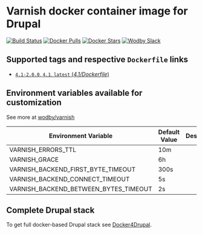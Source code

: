 # Varnish docker container image for Drupal

[![Build Status](https://travis-ci.org/wodby/drupal-varnish.svg?branch=master)](https://travis-ci.org/wodby/drupal-varnish)
[![Docker Pulls](https://img.shields.io/docker/pulls/wodby/drupal-varnish.svg)](https://hub.docker.com/r/wodby/drupal-varnish)
[![Docker Stars](https://img.shields.io/docker/stars/wodby/drupal-varnish.svg)](https://hub.docker.com/r/wodby/drupal-varnish)
[![Wodby Slack](http://slack.wodby.com/badge.svg)](http://slack.wodby.com)

## Supported tags and respective `Dockerfile` links

- [`4.1-2.0.0`, `4.1`, `latest` (*4.1/Dockerfile*)](https://github.com/wodby/drupal-varnish/tree/master/4.1/Dockerfile)

## Environment variables available for customization

See more at [wodby/varnish](https://github.com/wodby/varnish)

| Environment Variable | Default Value | Description |
| -------------------- | ------------- | ----------- |
| VARNISH_ERRORS_TTL                    | 10m  | | 
| VARNISH_GRACE                         | 6h   | |
| VARNISH_BACKEND_FIRST_BYTE_TIMEOUT    | 300s | |
| VARNISH_BACKEND_CONNECT_TIMEOUT       | 5s   | |
| VARNISH_BACKEND_BETWEEN_BYTES_TIMEOUT | 2s   | |

## Complete Drupal stack

To get full docker-based Drupal stack see [Docker4Drupal](https://github.com/wodby/docker4drupal).
